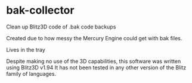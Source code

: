 # bak-collector
Clean up Blitz3D code of .bak code backups

Created due to how messy the Mercury Engine could get with bak files.

Lives in the tray

Despite making no use of the 3D capabilities, this software was written using Blitz3D v1.94 It has not been tested in any other version of the Blitz family of languages.
